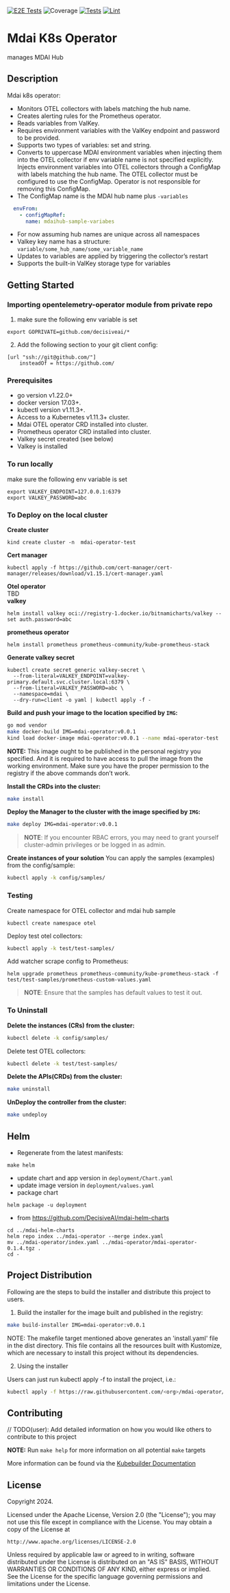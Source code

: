 [![E2E Tests](https://github.com/DecisiveAI/mdai-operator/actions/workflows/test-e2e.yml/badge.svg)](https://github.com/DecisiveAI/mdai-operator/actions/workflows/test-e2e.yml)
![Coverage](https://img.shields.io/badge/Coverage-1-red)
[![Tests](https://github.com/DecisiveAI/mdai-operator/actions/workflows/test.yml/badge.svg)](https://github.com/DecisiveAI/mdai-operator/actions/workflows/test.yml)
[![Lint](https://github.com/DecisiveAI/mdai-operator/actions/workflows/lint.yml/badge.svg)](https://github.com/DecisiveAI/mdai-operator/actions/workflows/lint.yml)
# Mdai K8s Operator
manages MDAI Hub
## Description
Mdai k8s operator: 

- Monitors OTEL collectors with labels matching the hub name.
- Creates alerting rules for the Prometheus operator.
- Reads variables from ValKey.
- Requires environment variables with the ValKey endpoint and password to be provided.
- Supports two types of variables: set and string.
- Converts to uppercase MDAI environment variables when injecting them into the OTEL collector if env variable name is not specified explicitly.
  Injects environment variables into OTEL collectors through a ConfigMap with labels matching the hub name. The OTEL collector must be configured to use the ConfigMap. Operator is not responsible for removing this ConfigMap.
- The ConfigMap name is the MDAI hub name plus `-variables`
```yaml
  envFrom:
    - configMapRef:
      name: mdaihub-sample-variabes
```
- For now assuming hub names are unique across all namespaces
- Valkey key name has a structure: `variable/some_hub_name/some_variable_name`
- Updates to variables are applied by triggering the collector’s restart
- Supports the built-in ValKey storage type for variables 

## Getting Started
### Importing opentelemetry-operator module from private repo
1. make sure the following env variable is set
```shell
export GOPRIVATE=github.com/decisiveai/*
```
2. Add the following section to your git client config:
```shell
[url "ssh://git@github.com/"]
	insteadOf = https://github.com/
```

### Prerequisites
- go version v1.22.0+
- docker version 17.03+.
- kubectl version v1.11.3+.
- Access to a Kubernetes v1.11.3+ cluster.
- Mdai OTEL operator CRD installed into cluster.
- Prometheus operator CRD installed into cluster.
- Valkey secret created (see below)
- Valkey is installed

### To run locally
make sure the following env variable is set
```shell
export VALKEY_ENDPOINT=127.0.0.1:6379
export VALKEY_PASSWORD=abc
```

### To Deploy on the local cluster
**Create cluster**
```shell
kind create cluster -n  mdai-operator-test
```
**Cert manager**
```shell
kubectl apply -f https://github.com/cert-manager/cert-manager/releases/download/v1.15.1/cert-manager.yaml
```
**Otel operator**   
TBD  
**valkey**
```shell
helm install valkey oci://registry-1.docker.io/bitnamicharts/valkey --set auth.password=abc
```
**prometheus operator**
```shell
helm install prometheus prometheus-community/kube-prometheus-stack
```
**Generate valkey secret**
```shell
kubectl create secret generic valkey-secret \
  --from-literal=VALKEY_ENDPOINT=valkey-primary.default.svc.cluster.local:6379 \
  --from-literal=VALKEY_PASSWORD=abc \
  --namespace=mdai \
  --dry-run=client -o yaml | kubectl apply -f -
```
**Build and push your image to the location specified by `IMG`:**

```sh
go mod vendor
make docker-build IMG=mdai-operator:v0.0.1
kind load docker-image mdai-operator:v0.0.1 --name mdai-operator-test
```

**NOTE:** This image ought to be published in the personal registry you specified.
And it is required to have access to pull the image from the working environment.
Make sure you have the proper permission to the registry if the above commands don’t work.

**Install the CRDs into the cluster:**

```sh
make install
```

**Deploy the Manager to the cluster with the image specified by `IMG`:**

```sh
make deploy IMG=mdai-operator:v0.0.1
```

> **NOTE**: If you encounter RBAC errors, you may need to grant yourself cluster-admin
privileges or be logged in as admin.

**Create instances of your solution**
You can apply the samples (examples) from the config/sample:

```sh
kubectl apply -k config/samples/
```
### Testing
Create namespace for OTEL collector and mdai hub sample
```shell
kubectl create namespace otel
```
Deploy test otel collectors:
```sh
kubectl apply -k test/test-samples/
```

Add watcher scrape config to Prometheus:
```shell
helm upgrade prometheus prometheus-community/kube-prometheus-stack -f test/test-samples/prometheus-custom-values.yaml
```

>**NOTE**: Ensure that the samples has default values to test it out.

### To Uninstall
**Delete the instances (CRs) from the cluster:**

```sh
kubectl delete -k config/samples/
```
Delete test OTEL collectors:
```sh
kubectl delete -k test/test-samples/
```

**Delete the APIs(CRDs) from the cluster:**

```sh
make uninstall
```

**UnDeploy the controller from the cluster:**

```sh
make undeploy
```
## Helm
- Regenerate from the latest manifests:
```shell
make helm
```
- update chart and app version in `deployment/Chart.yaml`
- update image version in `deployment/values.yaml`
- package chart
```shell
helm package -u deployment
```
- from https://github.com/DecisiveAI/mdai-helm-charts 
```shell
cd ../mdai-helm-charts
helm repo index ../mdai-operator --merge index.yaml
mv ../mdai-operator/index.yaml ../mdai-operator/mdai-operator-0.1.4.tgz .
cd -
```
## Project Distribution 

Following are the steps to build the installer and distribute this project to users.

1. Build the installer for the image built and published in the registry:

```sh
make build-installer IMG=mdai-operator:v0.0.1
```

NOTE: The makefile target mentioned above generates an 'install.yaml'
file in the dist directory. This file contains all the resources built
with Kustomize, which are necessary to install this project without
its dependencies.

2. Using the installer

Users can just run kubectl apply -f <URL for YAML BUNDLE> to install the project, i.e.:

```sh
kubectl apply -f https://raw.githubusercontent.com/<org>/mdai-operator/<tag or branch>/dist/install.yaml
```

## Contributing
// TODO(user): Add detailed information on how you would like others to contribute to this project

**NOTE:** Run `make help` for more information on all potential `make` targets

More information can be found via the [Kubebuilder Documentation](https://book.kubebuilder.io/introduction.html)

## License

Copyright 2024.

Licensed under the Apache License, Version 2.0 (the "License");
you may not use this file except in compliance with the License.
You may obtain a copy of the License at

    http://www.apache.org/licenses/LICENSE-2.0

Unless required by applicable law or agreed to in writing, software
distributed under the License is distributed on an "AS IS" BASIS,
WITHOUT WARRANTIES OR CONDITIONS OF ANY KIND, either express or implied.
See the License for the specific language governing permissions and
limitations under the License.

